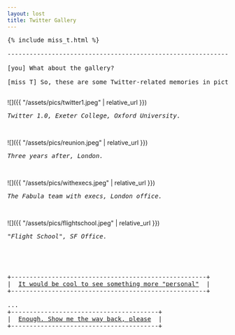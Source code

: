 ```yaml
---
layout: lost
title: Twitter Gallery
---
```

<pre>
{% include miss_t.html %}

-------------------------------------------------------------------

[you] What about the gallery?                                      

[miss T] So, these are some Twitter-related memories in pictures.  

</pre>

![]({{ "/assets/pics/twitter1.jpeg" | relative_url }})
<pre><i>Twitter 1.0, Exeter College, Oxford University.</i></pre>
<br/>

![]({{ "/assets/pics/reunion.jpeg" | relative_url }})
<pre><i>Three years after, London.</i></pre>
<br/>

![]({{ "/assets/pics/withexecs.jpeg" | relative_url }})
<pre><i>The Fabula team with execs, London office.</i></pre>
<br/>

![]({{ "/assets/pics/flightschool.jpeg" | relative_url }})
<pre><i>"Flight School", SF Office.</i></pre>
<br/>

<pre>
<!-- +---------------------------+
|  <a href="/misst_pics_conf.html">What about conferences?</a>  |
+---------------------------+ -->

+-----------------------------------------------------+
|  <a href="/misst_pics_personal.html">It would be cool to see something more "personal"</a>  |
+-----------------------------------------------------+

...
+----------------------------------------+
|  <a href="/index.html">Enough. Show me the way back, please</a>  |
+----------------------------------------+
</pre>